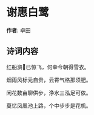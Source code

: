 # 谢惠白鹭

**作者**: 卓田

## 诗词内容

红船㶉𫛶已惊飞，何幸今朝得雪衣。

烟雨风标元自贵，云霄气格那须肥。

闲花数亩聊供步，浄水三泓足可依。

莫忆凤凰池上路，个中步步是花机。

